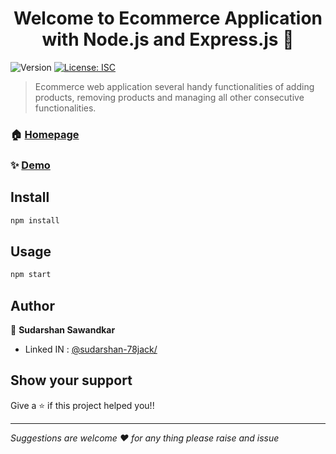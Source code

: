 <h1 align="center">Welcome to Ecommerce Application with Node.js and Express.js 👋</h1>
<p>
  <img alt="Version" src="https://img.shields.io/badge/version-1.0.0-blue.svg?cacheSeconds=2592000" />
  <a href="#" target="_blank">
    <img alt="License: ISC" src="https://img.shields.io/badge/License-ISC-yellow.svg" />
  </a>
</p>

> Ecommerce web application several handy functionalities of adding products, removing products and managing all other consecutive functionalities. 

### 🏠 [Homepage](/product/home)

### ✨ [Demo](/home)

## Install

```sh
npm install 
```

## Usage

```sh
npm start
```

## Author

👤 **Sudarshan Sawandkar**

* Linked IN : [@sudarshan-78jack/](https://www.linkedin.com/in/sudarshan-78jack/)

## Show your support

Give a ⭐️ if this project helped you!!

***
_Suggestions are welcome ❤️ for any thing please raise and issue_

